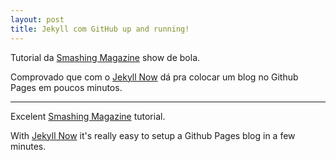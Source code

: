 ```yaml
---
layout: post
title: Jekyll com GitHub up and running!
---
```


Tutorial da [Smashing Magazine](http://www.smashingmagazine.com/2014/08/01/build-blog-jekyll-github-pages/) show de bola.

Comprovado que com o [Jekyll Now](http://www.jekyllnow.com/) dá pra colocar um blog no Github Pages em poucos minutos.

--- 
Excelent [Smashing Magazine](http://www.smashingmagazine.com/2014/08/01/build-blog-jekyll-github-pages/) tutorial.

With [Jekyll Now](http://www.jekyllnow.com/) it's really easy to setup a Github Pages blog in a few minutes.
